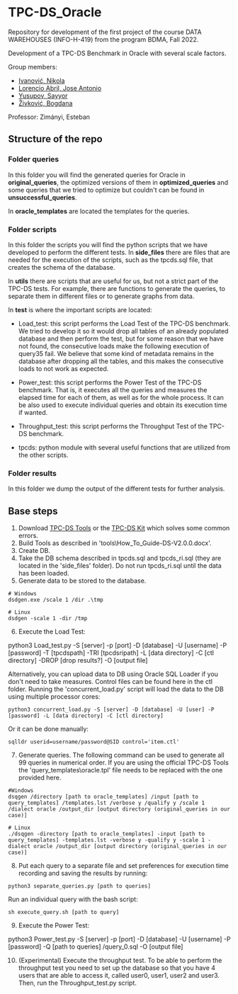 # TPC-DS_Oracle
Repository for development of the first project of the course DATA WAREHOUSES (INFO-H-419) from the program BDMA, Fall 2022.

Development of a TPC-DS Benchmark in Oracle with several scale factors.

Group members:
- [Ivanović, Nikola](https://github.com/ivanovicnikola)
- [Lorencio Abril, Jose Antonio](https://github.com/Lorenc1o)
- [Yusupov, Sayyor](https://github.com/SYusupov)
- [Živković, Bogdana](https://github.com/zivkovicbogdana)

Professor: Zimányi, Esteban

## Structure of the repo

### Folder queries
In this folder you will find the generated queries for Oracle in **original_queries**, the optimized versions of them in **optimized_queries** and some queries that we tried to optimize but couldn't can be found in **unsuccessful_queries**.

In **oracle_templates** are located the templates for the queries.

### Folder scripts
In this folder the scripts you will find the python scripts that we have developed to perform the different tests. In **side_files** there are files that are needed for the execution of the scripts, such as the tpcds.sql file, that creates the schema of the database.

In **utils** there are scripts that are useful for us, but not a strict part of the TPC-DS tests. For example, there are functions to generate the queries, to separate them in different files or to generate graphs from data.

In **test** is where the important scripts are located:

- Load_test: this script performs the Load Test of the TPC-DS benchmark. We tried to develop it so it would drop all tables of an already populated database and then perform the test, but for some reason that we have not found, the consecutive loads make the following execution of query35 fail. We believe that some kind of metadata remains in the database after dropping all the tables, and this makes the consecutive loads to not work as expected.

- Power_test: this script performs the Power Test of the TPC-DS benchmark. That is, it executes all the queries and measures the elapsed time for each of them, as well as for the whole process. It can be also used to execute individual queries and obtain its execution time if wanted.

- Throughput_test: this script performs the Throughput Test of the TPC-DS benchmark. 

- tpcds: python module with several useful functions that are utilized from the other scripts.

### Folder results
In this folder we dump the output of the different tests for further analysis.

## Base steps
  1. Download [TPC-DS Tools](https://www.tpc.org/tpc_documents_current_versions/current_specifications5.asp) or the [TPC-DS Kit](https://github.com/gregrahn/tpcds-kit) which solves some common errors.
  2. Build Tools as described in 'tools\How_To_Guide-DS-V2.0.0.docx'.
  3. Create DB.
  4. Take the DB schema described in tpcds.sql and tpcds_ri.sql (they are located in the 'side_files' folder). Do not run tpcds_ri.sql until the data has been loaded.
  5. Generate data to be stored to the database.
  
    # Windows
    dsdgen.exe /scale 1 /dir .\tmp
    
    # Linux
    dsdgen -scale 1 -dir /tmp
    
  6. Execute the Load Test:
  
  python3 Load_test.py -S [server] -p [port] -D [database] -U [username] -P [password] -T [tpcdspath] -TRI [tpcdsripath] -L [data directory] -C [ctl directory] -DROP [drop results?] -O [output file]
  
  Alternatively, you can upload data to DB using Oracle SQL Loader if you don't need to take measures. Control files can be found here in the ctl folder. Running the 'concurrent_load.py' script will load the data to the DB using multiple processor cores:

    python3 concurrent_load.py -S [server] -D [database] -U [user] -P [password] -L [data directory] -C [ctl directory]

Or it can be done manually:

    sqlldr userid=username/password@SID control='item.ctl'
    
  7. Generate queries. The following command can be used to generate all 99 queries in numerical order. If you are using the official TPC-DS Tools the 'query_templates\oracle.tpl' file needs to be replaced with the one provided here.
  
    #Windows
    dsqgen /directory [path to oracle_templates] /input [path to query_templates] /templates.lst /verbose y /qualify y /scale 1 /dialect oracle /output_dir [output directory (original_queries in our case)]
    
    # Linux
    ./dsqgen -directory [path to oracle_templates] -input [path to query_templates] -templates.lst -verbose y -qualify y -scale 1 -dialect oracle /output_dir [output directory (original_queries in our case)]
    
  8. Put each query to a separate file and set preferences for execution time recording and saving the results by running:
  
    python3 separate_queries.py [path to queries]
    
Run an individual query with the bash script:

    sh execute_query.sh [path to query]
    
  9. Execute the Power Test:
  
  python3 Power_test.py -S [server] -p [port] -D [database] -U [username] -P [password] -Q [path to queries] /query_0.sql -O [output file]
  
  10. (Experimental) Execute the throughput test. To be able to perform the throughput test you need to set up the database so that you have 4 users that are able to access it, called user0, user1, user2 and user3. Then, run the Throughput_test.py script.
